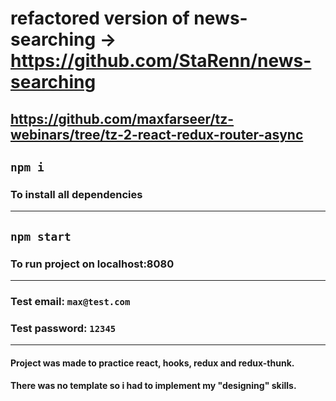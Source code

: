 # refactored version of news-searching -> https://github.com/StaRenn/news-searching
https://github.com/maxfarseer/tz-webinars/tree/tz-2-react-redux-router-async
---
## `npm i`
### To install all dependencies
---
## `npm start`
### To run project on localhost:8080
---
### Test email: `max@test.com`
### Test password: `12345`
---
#### Project was made to practice react, hooks, redux and redux-thunk.
#### There was no template so i had to implement my "designing" skills.
